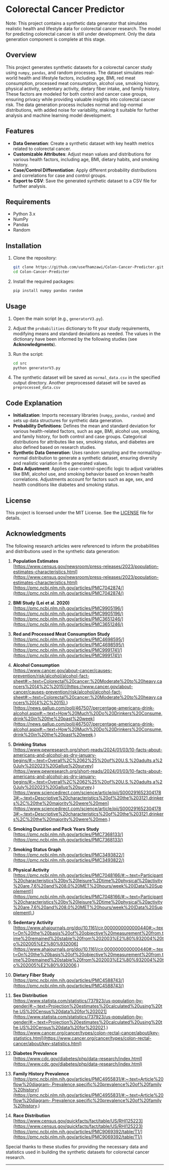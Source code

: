 # Colorectal Cancer Predictor

Note: This project contains a synthetic data generator that simulates realistic health and lifestyle data for colorectal cancer research. The model for predicting colorectal cancer is still under development. Only the data generation component is complete at this stage.

## Overview

This project generates synthetic datasets for a colorectal cancer study using `numpy`, `pandas`, and random processes. The dataset simulates real-world health and lifestyle factors, including age, BMI, red meat consumption, processed meat consumption, alcohol use, smoking history, physical activity, sedentary activity, dietary fiber intake, and family history. These factors are modeled for both control and cancer case groups, ensuring privacy while providing valuable insights into colorectal cancer risk. The data generation process includes normal and log-normal distributions, with added noise for variability, making it suitable for further analysis and machine learning model development.

## Features

- **Data Generation**: Create a synthetic dataset with key health metrics related to colorectal cancer.
- **Customizable Attributes**: Adjust mean values and distributions for various health factors, including age, BMI, dietary habits, and smoking history.
- **Case/Control Differentiation**: Apply different probability distributions and correlations for case and control groups.
- **Export to CSV**: Save the generated synthetic dataset to a CSV file for further analysis.

## Requirements

- Python 3.x
- NumPy
- Pandas
- Random

## Installation

1. Clone the repository:

   ```bash
   git clone https://github.com/usefhamzawi/Colon-Cancer-Predicter.git
   cd Colon-Cancer-Predicter
   ```

2. Install the required packages:

   ```bash
   pip install numpy pandas random
   ```

## Usage

1. Open the main script (e.g., `generatorV3.py`).

2. Adjust the `probabilities` dictionary to fit your study requirements, modifying means and standard deviations as needed. The values in the dictionary have been informed by the following studies (see **Acknowledgments**).

3. Run the script:

   ```bash
   cd src
   python generatorV3.py
   ```

4. The synthetic dataset will be saved as `normal_data.csv` in the specified output directory. Another preprocessed dataset will be saved as `preprocessed_data.csv`

## Code Explanation

- **Initialization**: Imports necessary libraries (`numpy`, `pandas`, `random`) and sets up data structures for synthetic data generation.
- **Probability Definitions**: Defines the mean and standard deviation for various health-related factors, such as age, BMI, alcohol use, smoking, and family history, for both control and case groups. Categorical distributions for attributes like sex, smoking status, and diabetes are also defined based on research studies.
- **Synthetic Data Generation**: Uses random sampling and the normal/log-normal distribution to generate a synthetic dataset, ensuring diversity and realistic variation in the generated values.
- **Data Adjustment**: Applies case-control-specific logic to adjust variables like BMI, alcohol use, and smoking behavior based on known health correlations. Adjustments account for factors such as age, sex, and health conditions like diabetes and smoking status.

## License

This project is licensed under the MIT License. See the [LICENSE](LICENSE) file for details.

## Acknowledgments

The following research articles were referenced to inform the probabilities and distributions used in the synthetic data generation:

1. **Population Estimates**  
   [https://www.census.gov/newsroom/press-releases/2023/population-estimates-characteristics.html](https://www.census.gov/newsroom/press-releases/2023/population-estimates-characteristics.html)  
   [https://pmc.ncbi.nlm.nih.gov/articles/PMC7042874/](https://pmc.ncbi.nlm.nih.gov/articles/PMC7042874/)

2. **BMI Study (Lei et al. 2020)**  
   [https://pmc.ncbi.nlm.nih.gov/articles/PMC9905196/](https://pmc.ncbi.nlm.nih.gov/articles/PMC9905196/)  
   [https://pmc.ncbi.nlm.nih.gov/articles/PMC3651246/](https://pmc.ncbi.nlm.nih.gov/articles/PMC3651246/)

3. **Red and Processed Meat Consumption Study**  
   [https://pmc.ncbi.nlm.nih.gov/articles/PMC4698595/](https://pmc.ncbi.nlm.nih.gov/articles/PMC4698595/)  
   [https://pmc.ncbi.nlm.nih.gov/articles/PMC9991741/](https://pmc.ncbi.nlm.nih.gov/articles/PMC9991741/)

4. **Alcohol Consumption**  
   [https://www.cancer.gov/about-cancer/causes-prevention/risk/alcohol/alcohol-fact-sheet#:~:text=Colorectal%20cancer:%20Moderate%20to%20heavy,cancers%20(4%2C%2015)](<https://www.cancer.gov/about-cancer/causes-prevention/risk/alcohol/alcohol-fact-sheet#:~:text=Colorectal%20cancer:%20Moderate%20to%20heavy,cancers%20(4%2C%2015).>)  
   [https://news.gallup.com/poll/467507/percentage-americans-drink-alcohol.aspx#:~:text=How%20Much%20Do%20Drinkers%20Consume,drink%20in%20the%20past%20week](https://news.gallup.com/poll/467507/percentage-americans-drink-alcohol.aspx#:~:text=How%20Much%20Do%20Drinkers%20Consume,drink%20in%20the%20past%20week.)

5. **Drinking Status**  
   [https://www.pewresearch.org/short-reads/2024/01/03/10-facts-about-americans-and-alcohol-as-dry-january-begins/#:~:text=Overall%2C%2062%25%20of%20U.S.%20adults,a%20July%202023%20Gallup%20survey](https://www.pewresearch.org/short-reads/2024/01/03/10-facts-about-americans-and-alcohol-as-dry-january-begins/#:~:text=Overall%2C%2062%25%20of%20U.S.%20adults,a%20July%202023%20Gallup%20survey.)  
   [https://www.sciencedirect.com/science/article/pii/S0002916523041783#:~:text=Descriptive%20characteristics%20of%20the%203121,drinkers%2C%20the%20majority%20were%20men](https://www.sciencedirect.com/science/article/pii/S0002916523041783#:~:text=Descriptive%20characteristics%20of%20the%203121,drinkers%2C%20the%20majority%20were%20men.)

6. **Smoking Duration and Pack Years Study**  
   [https://pmc.ncbi.nlm.nih.gov/articles/PMC7368133/](https://pmc.ncbi.nlm.nih.gov/articles/PMC7368133/)

7. **Smoking Status Graph**  
   [https://pmc.ncbi.nlm.nih.gov/articles/PMC3493822/](https://pmc.ncbi.nlm.nih.gov/articles/PMC3493822/)

8. **Physical Activity**  
   [https://pmc.ncbi.nlm.nih.gov/articles/PMC7048166/#:~:text=Participant%20characteristics%20by%20leisure%2Dtime%20physical%20activity%20are,7.6%20and%208.0%20MET%20hours/week%20(Data%20Supplement)](<https://pmc.ncbi.nlm.nih.gov/articles/PMC7048166/#:~:text=Participant%20characteristics%20by%20leisure%2Dtime%20physical%20activity%20are,7.6%20and%208.0%20MET%20hours/week%20(Data%20Supplement).>)

9. **Sedentary Activity**  
   [https://www.ahajournals.org/doi/10.1161/cir.0000000000000440#:~:text=On%20the%20basis%20of%20objective%20measurement%20from,time%20remained%20stable%20from%202003%E2%80%932004%20to%202005%E2%80%932006](https://www.ahajournals.org/doi/10.1161/cir.0000000000000440#:~:text=On%20the%20basis%20of%20objective%20measurement%20from,time%20remained%20stable%20from%202003%E2%80%932004%20to%202005%E2%80%932006.)

10. **Dietary Fiber Study**  
    [https://pmc.ncbi.nlm.nih.gov/articles/PMC4588743/](https://pmc.ncbi.nlm.nih.gov/articles/PMC4588743/)

11. **Sex Distribution**  
    [https://www.statista.com/statistics/737923/us-population-by-gender/#:~:text=Projection%20estimates%20calculated%20using%20the,US%20Census%20data%20for%202021](https://www.statista.com/statistics/737923/us-population-by-gender/#:~:text=Projection%20estimates%20calculated%20using%20the,US%20Census%20data%20for%202021.)  
    [https://www.cancer.org/cancer/types/colon-rectal-cancer/about/key-statistics.html](https://www.cancer.org/cancer/types/colon-rectal-cancer/about/key-statistics.html)

12. **Diabetes Prevalence**  
    [https://www.cdc.gov/diabetes/php/data-research/index.html](https://www.cdc.gov/diabetes/php/data-research/index.html)

13. **Family History Prevalence**  
    [https://pmc.ncbi.nlm.nih.gov/articles/PMC4955831/#:~:text=Article%20flow%20diagram-,Prevalence,specific%20prevalence%20of%20family%20history](https://pmc.ncbi.nlm.nih.gov/articles/PMC4955831/#:~:text=Article%20flow%20diagram-,Prevalence,specific%20prevalence%20of%20family%20history.)

14. **Race Distribution**  
    [https://www.census.gov/quickfacts/fact/table/US/RHI125223](https://www.census.gov/quickfacts/fact/table/US/RHI125223)  
    [https://pmc.ncbi.nlm.nih.gov/articles/PMC9069392/table/T1/](https://pmc.ncbi.nlm.nih.gov/articles/PMC9069392/table/T1/)

Special thanks to these studies for providing the necessary data and statistics used in building the synthetic datasets for colorectal cancer research.

---
